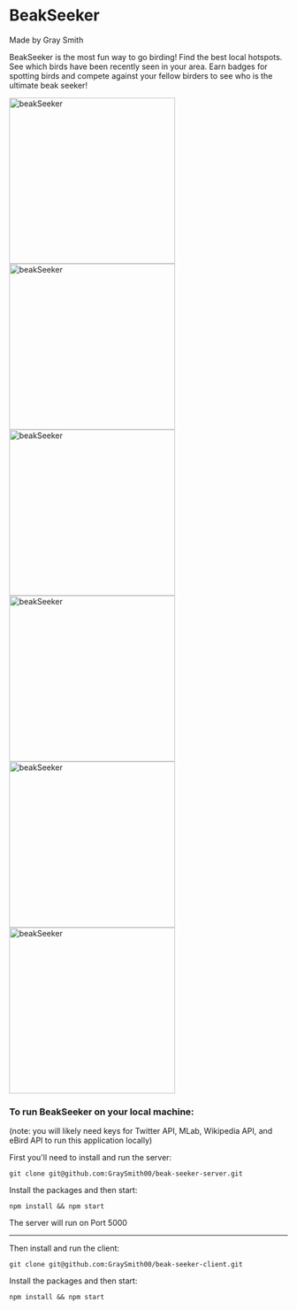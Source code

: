 # BeakSeeker

Made by Gray Smith

BeakSeeker is the most fun way to go birding! Find the best local hotspots. See which birds have been recently seen in your area. Earn badges for spotting birds and compete against your fellow birders to see who is the ultimate beak seeker!

<img src="https://i.imgur.com/kqrC0Zi.png" alt="beakSeeker" width="300px"/>
<img src="https://i.imgur.com/HCshfco.png" alt="beakSeeker" width="300px"/>
<img src="https://i.imgur.com/bIG4zF2.png" alt="beakSeeker" width="300px"/>
<img src="https://i.imgur.com/PdCc4Mz.png" alt="beakSeeker" width="300px"/>
<img src="https://i.imgur.com/9BzMaRw.png" alt="beakSeeker" width="300px"/>
<img src="https://i.imgur.com/5p0d33E.png" alt="beakSeeker" width="300px"/>

### To run BeakSeeker on your local machine:

(note: you will likely need keys for Twitter API, MLab, Wikipedia API, and eBird API to run this application locally)

First you'll need to install and run the server:

```
git clone git@github.com:GraySmith00/beak-seeker-server.git
```

Install the packages and then start:

```
npm install && npm start
```

The server will run on Port 5000

---

Then install and run the client:

```
git clone git@github.com:GraySmith00/beak-seeker-client.git
```

Install the packages and then start:

```
npm install && npm start
```

